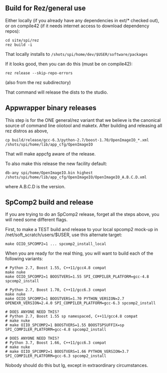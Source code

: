 Build for Rez/general use
-------------------------

Either locally (if you already have any dependencies in ext/* checked out),
or on compile42 (if it needs internet access to download dependency repos):

    cd site/spi/rez
    rez build -i

That locally installs to `/shots/spi/home/dev/$USER/software/packages`

If it looks good, then you can do this (must be on compile42):

    rez release --skip-repo-errors

(also from the rez subdirectory)

That command will release the dists to the studio.


Appwrapper binary releases
--------------------------

This step is for the ONE general/rez variant that we believe is the
canonical source of command line oiiotool and maketx. After building and
releasing all rez distros as above,

    cp build/release/gcc-6.3/python-2.7/boost-1.70/OpenImageIO_*.xml /shots/spi/home/lib/app_cfg/OpenImageIO

That will make appcfg aware of the release.

To also make this release the new facility default:

    db-any spi/home/OpenImageIO.bin highest /shots/spi/home/lib/app_cfg/OpenImageIO/OpenImageIO_A.B.C.D.xml

where A.B.C.D is the version.


SpComp2 build and release
-------------------------

If you are trying to do an SpComp2 release, forget all the steps above, you
will need some different flags.

First, to make a TEST build and release to your local spcomp2 mock-up
in /net/soft_scratch/users/$USER, use this alternate target:

    make OIIO_SPCOMP2=1 ... spcomp2_install_local

When you are ready for the real thing, you will want to build each of the
following variants:

    # Python 2.7, Boost 1.55, C++11/gcc4.8 compat
    make nuke
    make OIIO_SPCOMP2=1 BOOSTVERS=1.55 SPI_COMPILER_PLATFORM=gcc-4.8 spcomp2_install

    # Python 2.7, Boost 1.70, C++11/gcc6.3 compat
    make nuke
    make OIIO_SPCOMP2=1 BOOSTVERS=1.70 PYTHON_VERSION=2.7 OPENEXR_VERSION=2.4.0 SPI_COMPILER_PLATFORM=gcc-6.3 spcomp2_install

    # DOES ANYONE NEED THIS?
    # Python 2.7, Boost 1.55 sp namespaced, C++11/gcc4.8 compat
    # make nuke
    # make OIIO_SPCOMP2=1 BOOSTVERS=1.55 BOOSTSPSUFFIX=sp SPI_COMPILER_PLATFORM=gcc-4.8 spcomp2_install

    # DOES ANYONE NEED THIS?
    # Python 3.7, Boost 1.66, C++11/gcc6.3 compat
    # make nuke
    # make OIIO_SPCOMP2=1 BOOSTVERS=1.66 PYTHON_VERSION=3.7 SPI_COMPILER_PLATFORM=gcc-6.3 spcomp2_install

Nobody should do this but lg, except in extraordinary circumstances.
